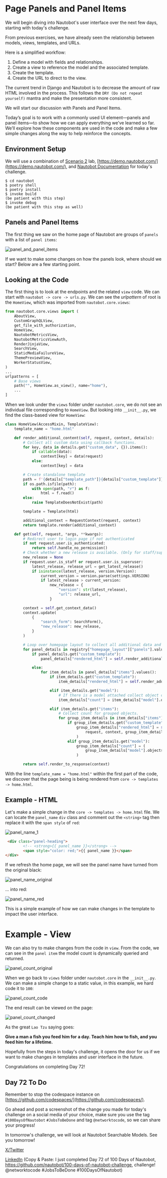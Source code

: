 # Page Panels and Panel Items

We will begin diving into Nautobot's user interface over the next few days, starting with today's challenge. 

From previous exercises, we have already seen the relationship between models, views, templates, and URLs. 

Here is a simplified workflow: 

1. Define a model with fields and relationships. 
2. Create a view to reference the model and the associated template. 
3. Create the template. 
4. Create the URL to direct to the view. 

The current trend in Django and Nautobot is to decrease the amount of raw HTML involved in the process. This follows the `DRY (Do not repeat yourself)` mantra and make the presentation more consistent. 

We will start our discussion with Panels and Panel Items. 

Today’s goal is to work with a commonly used UI element—panels and panel items—to show how we can apply everything we’ve learned so far. We’ll explore how these components are used in the code and make a few simple changes along the way to help reinforce the concepts.

## Environment Setup

We will use a combination of [Scenario 2](../Lab_Setup/scenario_2_setup/README.md) lab, [https://demo.nautobot.com/](https://demo.nautobot.com/), and [Nautobot Documentation](https://docs.nautobot.com/projects/core/en/latest/user-guide/core-data-model/overview/introduction/) for today's challenge. 

```
$ cd nautobot
$ poetry shell
$ poetry install
$ invoke build
(be patient with this step)
$ invoke debug
(be patient with this step as well)
```

## Panels and Panel Items

The first thing we saw on the home page of Nautobot are groups of `panels` with a list of `panel items`: 

![panel_and_panel_items](images/panel_and_panel_items.png)

If we want to make some changes on how the panels look, where should we start? Below are a few starting point. 

## Looking at the Code

The first thing is to look at the endpoints and the related `view` code. We can start with `nautobot -> core -> urls.py`. We can see the *urlpattern* of root is the `HomeView`, which was imported from `nautobot.core.views`: 

```python nautobot.core.urls.py
from nautobot.core.views import (
    AboutView,
    CustomGraphQLView,
    get_file_with_authorization,
    HomeView,
    NautobotMetricsView,
    NautobotMetricsViewAuth,
    RenderJinjaView,
    SearchView,
    StaticMediaFailureView,
    ThemePreviewView,
    WorkerStatusView,
)
...
urlpatterns = [
    # Base views
    path("", HomeView.as_view(), name="home"),
    ...
]
```

When we look under the `views` folder under `nautobot.core`, we do not see an individual file corresponding to `HomeView`. But looking into `__init__.py`, we find the class-based view for `HomeView`: 

```python nautobot.core.views.__init__.py
class HomeView(AccessMixin, TemplateView):
    template_name = "home.html"

    def render_additional_content(self, request, context, details):
        # Collect all custom data using callback functions.
        for key, data in details.get("custom_data", {}).items():
            if callable(data):
                context[key] = data(request)
            else:
                context[key] = data

        # Create standalone template
        path = f'{details["template_path"]}{details["custom_template"]}'
        if os.path.isfile(path):
            with open(path, "r") as f:
                html = f.read()
        else:
            raise TemplateDoesNotExist(path)

        template = Template(html)

        additional_context = RequestContext(request, context)
        return template.render(additional_context)

    def get(self, request, *args, **kwargs):
        # Redirect user to login page if not authenticated
        if not request.user.is_authenticated:
            return self.handle_no_permission()
        # Check whether a new release is available. (Only for staff/superusers.)
        new_release = None
        if request.user.is_staff or request.user.is_superuser:
            latest_release, release_url = get_latest_release()
            if isinstance(latest_release, version.Version):
                current_version = version.parse(settings.VERSION)
                if latest_release > current_version:
                    new_release = {
                        "version": str(latest_release),
                        "url": release_url,
                    }

        context = self.get_context_data()
        context.update(
            {
                "search_form": SearchForm(),
                "new_release": new_release,
            }
        )

        # Loop over homepage layout to collect all additional data and create custom panels.
        for panel_details in registry["homepage_layout"]["panels"].values():
            if panel_details.get("custom_template"):
                panel_details["rendered_html"] = self.render_additional_content(request, context, panel_details)

            else:
                for item_details in panel_details["items"].values():
                    if item_details.get("custom_template"):
                        item_details["rendered_html"] = self.render_additional_content(request, context, item_details)

                    elif item_details.get("model"):
                        # If there is a model attached collect object count.
                        item_details["count"] = item_details["model"].objects.restrict(request.user, "view").count()

                    elif item_details.get("items"):
                        # Collect count for grouped objects.
                        for group_item_details in item_details["items"].values():
                            if group_item_details.get("custom_template"):
                                group_item_details["rendered_html"] = self.render_additional_content(
                                    request, context, group_item_details
                                )
                            elif group_item_details.get("model"):
                                group_item_details["count"] = (
                                    group_item_details["model"].objects.restrict(request.user, "view").count()
                                )

        return self.render_to_response(context)
```

With the line `template_name = "home.html"` within the first part of the code, we discover that the page being is being rendered from `core -> templates -> home.html`.

## Example - HTML 

Let's make a simple change in the `core -> templates -> home.html` file. We can locate the `panel_name` `div` class and comment out the `<string>` tag then replace it with the `span style` of `red`: 

![panel_name_1](images/panel_name_1.png)

```HTML
 <div class="panel-heading">
        <!-- <strong>{{ panel_name }}</strong> -->
        <span style="color: red;">{{ panel_name }}</span>
</div>
```

If we refresh the home page, we will see the panel name have turned from the original black: 

![panel_name_original](images/panel_name_original.png)

... into red: 

![panel_name_red](images/panel_name_red.png)

This is a simple example of how we can make changes in the template to impact the user interface. 

# Example - View

We can also try to make changes from the code in `view`. From the code, we can see in the `panel item` the model count is dynamically queried and returned. 

![panel_count_original](images/item_count_original.png)

When we go back to `views` folder under `nautobot.core` in the `__init__.py`. We can make a simple change to a static value, in this example, we hard code it to `100`: 

![panel_count_code](images/item_count_code.png)

The end result can be viewed on the page: 

![panel_count_changed](images/item_count_changed.png)

As the great `Lao Tzu` saying goes: 

**Give a man a fish you feed him for a day. Teach him how to fish, and you feed him for a lifetime.** 

Hopefully from the steps in today's challenge, it opens the door for us if we want to make changes in templates and user interface in the future. 

Congratulations on completing Day 72! 

## Day 72 To Do

Remember to stop the codespace instance on [https://github.com/codespaces/](https://github.com/codespaces/). 

Go ahead and post a screenshot of the change you made for today's challenge on a social media of your choice, make sure you use the tag `#100DaysOfNautobot` `#JobsToBeDone` and tag `@networktocode`, so we can share your progress! 

In tomorrow's challenge, we will look at Nautobot Searchable Models. See you tomorrow! 

[X/Twitter](<https://twitter.com/intent/tweet?url=https://github.com/nautobot/100-days-of-nautobot&text=I+just+completed+Day+72+of+the+100+days+of+nautobot+challenge+!&hashtags=100DaysOfNautobot,JobsToBeDone>)

[LinkedIn](https://www.linkedin.com/) (Copy & Paste: I just completed Day 72 of 100 Days of Nautobot, https://github.com/nautobot/100-days-of-nautobot-challenge, challenge! @networktocode #JobsToBeDone #100DaysOfNautobot) 
